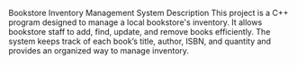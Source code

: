 Bookstore Inventory Management System
Description
This project is a C++ program designed to manage a local bookstore's inventory. It allows bookstore staff to add, find, update, and remove books efficiently. The system keeps track of each book’s title, author, ISBN, and quantity and provides an organized way to manage inventory.
